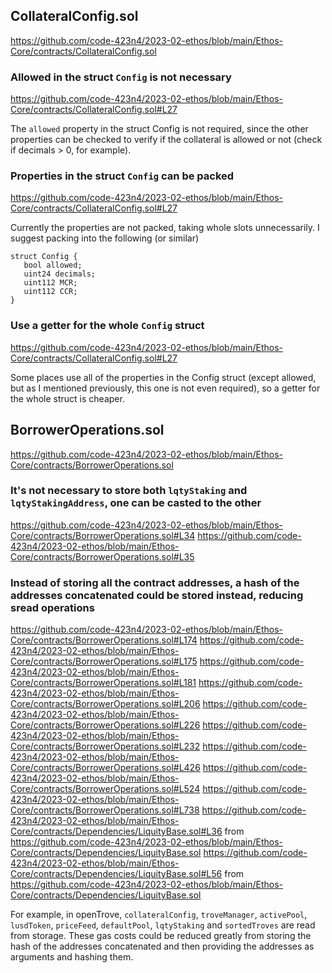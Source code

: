 ## CollateralConfig.sol
https://github.com/code-423n4/2023-02-ethos/blob/main/Ethos-Core/contracts/CollateralConfig.sol

### Allowed in the struct `Config` is not necessary
https://github.com/code-423n4/2023-02-ethos/blob/main/Ethos-Core/contracts/CollateralConfig.sol#L27

The `allowed` property in the struct Config is not required, since the other properties can be checked to verify if the collateral is allowed or not (check if decimals > 0, for example).

### Properties in the struct `Config` can be packed
https://github.com/code-423n4/2023-02-ethos/blob/main/Ethos-Core/contracts/CollateralConfig.sol#L27

 Currently the properties are not packed, taking whole slots unnecessarily. I suggest packing into the following (or similar)
``` 
struct Config {
   bool allowed;
   uint24 decimals;
   uint112 MCR;
   uint112 CCR;
}
```

### Use a getter for the whole `Config` struct
https://github.com/code-423n4/2023-02-ethos/blob/main/Ethos-Core/contracts/CollateralConfig.sol#L27

Some places use all of the properties in the Config struct (except allowed, but as I mentioned previously, this one is not even required), so a getter for the whole struct is cheaper.

## BorrowerOperations.sol 
https://github.com/code-423n4/2023-02-ethos/blob/main/Ethos-Core/contracts/BorrowerOperations.sol

### It's not necessary to store both `lqtyStaking` and `lqtyStakingAddress`, one can be casted to the other
https://github.com/code-423n4/2023-02-ethos/blob/main/Ethos-Core/contracts/BorrowerOperations.sol#L34
https://github.com/code-423n4/2023-02-ethos/blob/main/Ethos-Core/contracts/BorrowerOperations.sol#L35

### Instead of storing all the contract addresses, a hash of the addresses concatenated could be stored instead, reducing sread operations
https://github.com/code-423n4/2023-02-ethos/blob/main/Ethos-Core/contracts/BorrowerOperations.sol#L174
https://github.com/code-423n4/2023-02-ethos/blob/main/Ethos-Core/contracts/BorrowerOperations.sol#L175
https://github.com/code-423n4/2023-02-ethos/blob/main/Ethos-Core/contracts/BorrowerOperations.sol#L181
https://github.com/code-423n4/2023-02-ethos/blob/main/Ethos-Core/contracts/BorrowerOperations.sol#L206
https://github.com/code-423n4/2023-02-ethos/blob/main/Ethos-Core/contracts/BorrowerOperations.sol#L226
https://github.com/code-423n4/2023-02-ethos/blob/main/Ethos-Core/contracts/BorrowerOperations.sol#L232
https://github.com/code-423n4/2023-02-ethos/blob/main/Ethos-Core/contracts/BorrowerOperations.sol#L426
https://github.com/code-423n4/2023-02-ethos/blob/main/Ethos-Core/contracts/BorrowerOperations.sol#L524
https://github.com/code-423n4/2023-02-ethos/blob/main/Ethos-Core/contracts/BorrowerOperations.sol#L738
https://github.com/code-423n4/2023-02-ethos/blob/main/Ethos-Core/contracts/Dependencies/LiquityBase.sol#L36 from https://github.com/code-423n4/2023-02-ethos/blob/main/Ethos-Core/contracts/Dependencies/LiquityBase.sol
https://github.com/code-423n4/2023-02-ethos/blob/main/Ethos-Core/contracts/Dependencies/LiquityBase.sol#L56 from https://github.com/code-423n4/2023-02-ethos/blob/main/Ethos-Core/contracts/Dependencies/LiquityBase.sol

For example, in openTrove, `collateralConfig`, `troveManager`, `activePool`, `lusdToken`, `priceFeed`, `defaultPool`, `lqtyStaking` and `sortedTroves` are read from storage. These gas costs could be reduced greatly from storing the hash of the addresses concatenated and then providing the addresses as arguments and hashing them.